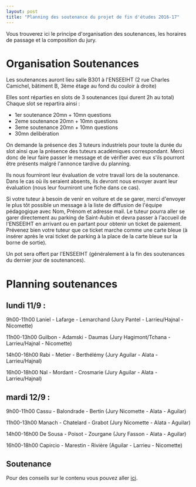 ```yaml
---
layout: post
title: "Planning des soutenance du projet de fin d'études 2016-17"
---
```


Vous trouverez ici le principe d'organisation des soutenances, les horaires de passage et la composition du jury.

# Organisation Soutenances 

Les soutenances auront lieu salle B301 à l'ENSEEIHT (2 rue Charles Camichel, bâtiment B, 3ème étage au fond du couloir à droite)

Elles sont réparties en slots de 3 soutenances (qui durent 2h au total)
Chaque slot se repartira ainsi :
  * 1er soutenance 20mn + 10mn questions
  * 2eme soutenance 20mn + 10mn questions
  * 3eme soutenance 20mn + 10mn questions
  * 30mn delibération

On demande la présence des 3 tuteurs industriels pour toute la durée
du slot ainsi que la présence des tuteurs académiques correspondant.
Merci donc de leur faire passer le message et de vérifier avec eux
s'ils pourront être présents malgré l'annonce tardive du planning.

Ils nous fourniront leur évaluation de votre travail lors de la soutenance.
Dans le cas où ils seraient absents, ils devront nous envoyer avant leur
évaluation (nous leur fourniront une fiche dans ce cas).

Si votre tuteur à besoin de venir en voiture et de se garer, merci d'envoyer le plus tôt possible un message à la liste de diffusion de l'équipe pédagogique avec Nom, Prénom et adresse mail. Le tuteur pourra aller se garer directement au parking de Saint-Aubin et devra passer à l'accueil de l'ENSEEIHT en arrivant ou en partant pour obtenir un ticket de paiement. Prévenez bien votre tuteur que ce ticket marche comme une carte bleue (à insérer après le vrai ticket de parking à la place de la carte bleue sur la borne de sortie).

Un pot sera offert par l'ENSEEIHT (généralement à la fin des soutenances du dernier jour de soutenances).

# Planning soutenances 

## lundi 11/9 :

9h00-11h00 Laniel - Lafarge - Lemarchand (Jury Pantel - Larrieu/Hajnal - Nicomette)

11h00-13h00 Guilbon - Adamski - Daumas (Jury Hagimont/Tchana - Larrieu/Hajnal - Nicomette)

14h00-16h00 Rabi - Metier - Berthélémy (Jury Aguilar - Alata - Larrieu/Hajnal)

16h00-18h00 Nal - Mordant - Crosmarie (Jury Aguilar - Alata - Larrieu/Hajnal)

## mardi 12/9 :


9h00-11h00 Cassu - Balondrade - Bertin (Jury Nicomette - Alata - Aguilar)

11h00-13h00 Manach - Chatelard - Grabot (Jury Nicomette - Alata - Aguilar)

14h00-16h00 De Sousa - Poisot - Zourgane (Jury Fasson - Alata - Aguilar)

16h00-18h00 Capircio - Marestin - Rivière (Aguilar - Larrieu - Nicomette)

## Soutenance

Pour des conseils sur le contenu vous pouvez aller [ici](https://tls-sec.github.io/2017/05/29/modalites-pfe.html).